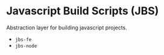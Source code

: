 # Javascript Build Scripts (JBS)

Abstraction layer for building javascript projects.

- `jbs-fe`
- `jbs-node`

